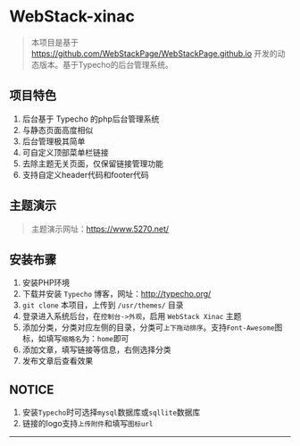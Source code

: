 # WebStack-xinac

> 本项目是基于 https://github.com/WebStackPage/WebStackPage.github.io 开发的动态版本。基于Typecho的后台管理系统。


## 项目特色
1. 后台基于 Typecho 的php后台管理系统
2. 与静态页面高度相似
3. 后台管理极其简单
4. 可自定义顶部菜单栏链接
5. 去除主题无关页面，仅保留链接管理功能
6. 支持自定义header代码和footer代码


## 主题演示
> 主题演示网址：https://www.5270.net/


## 安装布骤
1. 安装PHP环境
2. 下载并安装 `Typecho` 博客，网址：http://typecho.org/
3. `git clone` 本项目，上传到 `/usr/themes/` 目录
4. 登录进入系统后台，在`控制台->外观`，启用 `WebStack Xinac` 主题
5. 添加分类，分类对应左侧的目录，分类可`上下拖动排序`。支持`Font-Awesome`图标，如填写`缩略名`为：`home`即可
6. 添加文章，填写链接等信息，右侧选择分类
7. 发布文章后查看效果

## NOTICE
1. 安装`Typecho`时可选择`mysql`数据库或`sqllite`数据库
2. 链接的logo支持`上传附件`和填写`图标url`

---
